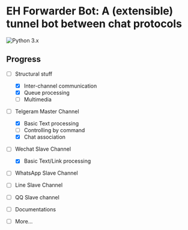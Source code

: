 # EH Forwarder Bot: A (extensible) tunnel bot between chat protocols
![Python 3.x](https://img.shields.io/badge/Python-3.x-blue.svg)

## Progress
- [ ] Structural stuff
    - [x] Inter-channel communication
    - [x] Queue processing
    - [ ] Multimedia
- [ ] Telgeram Master Channel
    - [x] Basic Text processing
    - [ ] Controlling by command
    - [x] Chat association
- [ ] Wechat Slave Channel
    - [x] Basic Text/Link processing
- [ ] WhatsApp Slave Channel
- [ ] Line Slave Channel
- [ ] QQ Slave channel
- [ ] Documentations
- [ ] More...


